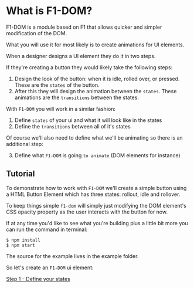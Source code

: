 # What is F1-DOM?

F1-DOM is a module based on F1 that allows quicker and simpler modification of the DOM.

What you will use it for most likely is to create animations for UI elements.

When a designer designs a UI element they do it in two steps. 

If they're creating a button they would likely take the following steps:

1. Design the look of the button: when it is idle, rolled over, or pressed. These are the `states` of the button.
2. After this they will design the animation between the `states`. These animations are the `transitions` between the states.

With `F1-DOM` you will work in a similar fashion:

1. Define `states` of your ui and what it will look like in the states
2. Define the `transitions` between all of it's states

Of course we'll also need to define what we'll be animating so there is an additional step:

3. Define what `F1-DOM` is going `to animate` (DOM elements for instance)

## Tutorial

To demonstrate how to work with `F1-DOM` we'll create a simple button using a HTML Button Element which has three states: rollout, idle and rollover.

To keep things simple `f1-dom` will simply just modifying the DOM element's CSS opacity property as the user interacts with the button for now.

If at any time you'd like to see what you're building plus a little bit more you can run the command in terminal:
```
$ npm install
$ npm start
```

The source for the example lives in the example folder.

So let's create an `F1-DOM` ui element: 

[Step 1 - Define your states](step1.md)
